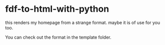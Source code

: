 fdf-to-html-with-python
=======================

this renders my homepage from a strange format. maybe it is of use for you too.

You can check out the format in the template folder. 

